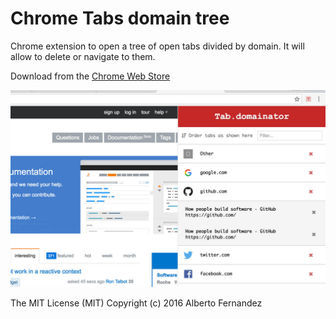 # Chrome Tabs domain tree
Chrome extension to open a tree of open tabs divided by domain. It will allow to delete or navigate to them.

Download from the [Chrome Web Store](https://chrome.google.com/webstore/detail/tabdomainator/kifgblcabcanlajafepiimafnekjhplm)

![Screen image](tab-domainator-screen.jpg)

The MIT License (MIT)
Copyright (c) 2016 Alberto Fernandez

